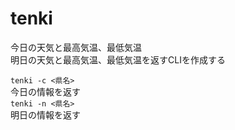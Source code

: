 # tenki  
  
今日の天気と最高気温、最低気温  
明日の天気と最高気温、最低気温を返すCLIを作成する  
  
`tenki -c <県名>`  
今日の情報を返す  
`tenki -n <県名>`  
明日の情報を返す  